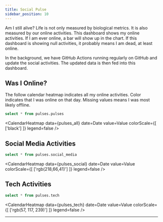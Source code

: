 ```yaml
---
title: Social Pulse
sidebar_position: 10
---
```



Am I still alive? Life is not only measured by biological metrics. It is also measured by our online activities. This dashboard shows my online activities. If I am ever online, a bar will show up in the chart. If this dashboard is showing null activities, it probably means I am dead, at least online.

In the background, we have GitHub Actions running regularly on GitHub and update the social activities. The updated data is then fed into this dashboard.

## Was I Online?

The follow calendar heatmap indicates all my online activities. Color indicates that I was online on that day. Missing values means I was most likely offline.

```sql pulses_all
select * from pulses.pulses
```

<CalendarHeatmap
    data={pulses_all}
    date=Date
    value=Value
    colorScale={[
        ['black']
    ]}
    legend=false
/>

## Social Media Activities


```sql pulses_social
select * from pulses.social_media
```

<CalendarHeatmap
    data={pulses_social}
    date=Date
    value=Value
    colorScale={[
        ['rgb(218,66,41)']
    ]}
    legend=false
/>

## Tech Activities

```sql pulses_tech
select * from pulses.tech
```

<CalendarHeatmap
    data={pulses_tech}
    date=Date
    value=Value
    colorScale={[
        ['rgb(57, 117, 239)']
    ]}
    legend=false
/>


---
<LastRefreshed prefix="Data last updated"/>
